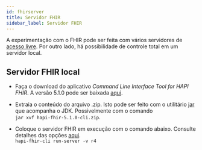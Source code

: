 ```yaml
---
id: fhirserver
title: Servidor FHIR
sidebar_label: Servidor FHIR
---
```


A experimentação com o FHIR pode ser feita com vários servidores de [acesso livre](../tecnologias#implementa%C3%A7%C3%A3o-do-fhir). Por outro lado, há possibilidade
de controle total em um servidor local.

## Servidor FHIR local

- Faça o download do aplicativo _Command Line Interface Tool for HAPI FHIR_. A versão 5.1.0 pode ser baixada [aqui](https://github.com/hapifhir/hapi-fhir/releases/download/v5.1.0/hapi-fhir-5.1.0-cli.zip).

- Extraia o conteúdo do arquivo .zip. Isto pode ser feito com o utilitário [jar](https://docs.oracle.com/javase/7/docs/technotes/tools/windows/jar.html) que acompanha o JDK. Possivelmente com o comando  
  `jar xvf hapi-fhir-5.1.0-cli.zip`.

- Coloque o servidor FHIR em execução com o comando abaixo. Consulte detalhes das opções [aqui](https://hapifhir.io/hapi-fhir/docs/tools/hapi_fhir_cli.html).  
  `hapi-fhir-cli run-server -v r4`
